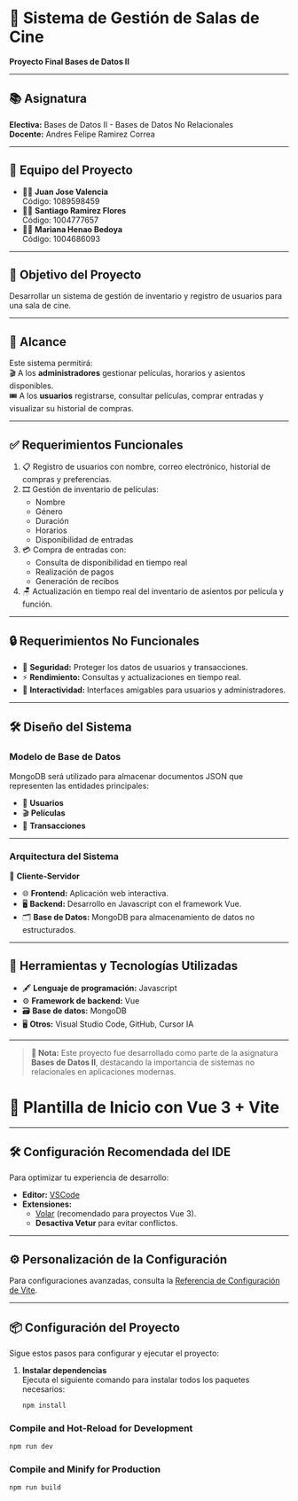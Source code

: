 # 🎥 **Sistema de Gestión de Salas de Cine**  
**Proyecto Final Bases de Datos II**

---

## 📚 **Asignatura**  
**Electiva:** Bases de Datos II - Bases de Datos No Relacionales  
**Docente:** Andres Felipe Ramirez Correa  

---

## 👥 **Equipo del Proyecto**  
- 👦🏻 **Juan Jose Valencia**  
  Código: 1089598459  
- 🧒🏻 **Santiago Ramirez Flores**  
  Código: 1004777657  
- 👩🏻 **Mariana Henao Bedoya**  
  Código: 1004686093  

---

## 🎯 **Objetivo del Proyecto**  
Desarrollar un sistema de gestión de inventario y registro de usuarios para una sala de cine.  

---

## 🚀 **Alcance**  
Este sistema permitirá:  
🎬 A los **administradores** gestionar películas, horarios y asientos disponibles.  
🎟️ A los **usuarios** registrarse, consultar películas, comprar entradas y visualizar su historial de compras.  

---

## ✅ **Requerimientos Funcionales**  
1. 📋 Registro de usuarios con nombre, correo electrónico, historial de compras y preferencias.  
2. 🎞️ Gestión de inventario de películas:  
   - Nombre  
   - Género  
   - Duración  
   - Horarios  
   - Disponibilidad de entradas  
3. 💳 Compra de entradas con:  
   - Consulta de disponibilidad en tiempo real  
   - Realización de pagos  
   - Generación de recibos  
4. 🪑 Actualización en tiempo real del inventario de asientos por película y función.  

---

## 🔒 **Requerimientos No Funcionales**  
- 🔐 **Seguridad:** Proteger los datos de usuarios y transacciones.  
- ⚡ **Rendimiento:** Consultas y actualizaciones en tiempo real.  
- 🤝 **Interactividad:** Interfaces amigables para usuarios y administradores.  

---

## 🛠️ **Diseño del Sistema**  

### **Modelo de Base de Datos**  
MongoDB será utilizado para almacenar documentos JSON que representen las entidades principales:  
- 👤 **Usuarios**  
- 🎬 **Películas**  
- 🧾 **Transacciones**  

---

### **Arquitectura del Sistema**  
📡 **Cliente-Servidor**  
- 🌐 **Frontend:** Aplicación web interactiva.  
- 🖥️ **Backend:** Desarrollo en Javascript con el framework Vue.  
- 🗂️ **Base de Datos:** MongoDB para almacenamiento de datos no estructurados.  

---

## 🧰 **Herramientas y Tecnologías Utilizadas**  
- 🖋️ **Lenguaje de programación:** Javascript  
- ⚙️ **Framework de backend:** Vue  
- 🗃️ **Base de datos:** MongoDB  
- 🖥️ **Otros:** Visual Studio Code, GitHub, Cursor IA  

---

> **📌 Nota:** Este proyecto fue desarrollado como parte de la asignatura **Bases de Datos II**, destacando la importancia de sistemas no relacionales en aplicaciones modernas.


# 🚀 **Plantilla de Inicio con Vue 3 + Vite**

---

## 🛠️ **Configuración Recomendada del IDE**  
Para optimizar tu experiencia de desarrollo:  
- **Editor:** [VSCode](https://code.visualstudio.com/)  
- **Extensiones:**  
  - [Volar](https://marketplace.visualstudio.com/items?itemName=Vue.volar) (recomendado para proyectos Vue 3).  
  - **Desactiva Vetur** para evitar conflictos.  

---

## ⚙️ **Personalización de la Configuración**  
Para configuraciones avanzadas, consulta la [Referencia de Configuración de Vite](https://vite.dev/config/).  

---

## 📦 **Configuración del Proyecto**  

Sigue estos pasos para configurar y ejecutar el proyecto:  

1. **Instalar dependencias**  
   Ejecuta el siguiente comando para instalar todos los paquetes necesarios:  
   ```sh
   npm install

### Compile and Hot-Reload for Development

```sh
npm run dev
```

### Compile and Minify for Production

```sh
npm run build
```

